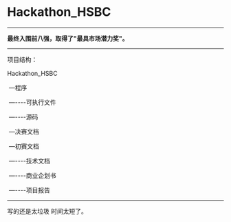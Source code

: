 # Hackathon_HSBC

------

**最终入围前八强，取得了"最具市场潜力奖"。**

------

项目结构：

Hackathon_HSBC 

​		—程序

​		—----可执行文件

​		—----源码

​		—决赛文档

​		—初赛文档

​		—----技术文档

​		—----商业企划书

​		—----项目报告

------

写的还是太垃圾 时间太短了。
